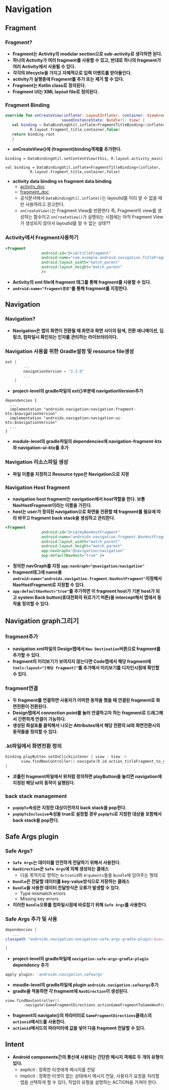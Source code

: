 # Navigation
## Fragment
### Fragment?
+ **Fragment는 Activity의 modular section으로 sub-activity로 생각하면 된다.**
+ **하나의 Activity가 여러 fragment를 사용할 수 있고, 반대로 하나의 fragment가 여러 Activity에서 사용될 수 있다.**
+ **각각의 lifecycle을 가지고 자체적으로 입력 이벤트를 받아들인다.**
+ **activity가 실행중에 Fragment를 추가 또는 제거 할 수 있다.**
+ **Fragment는 Kotlin class로 정의된다.**
+ **Fragment UI는 XML layout file로 정의된다.**

### Fragment Binding
```kotlin
override fun onCreateView(inflater: LayoutInflater, container: ViewGroup?,
                         savedInstanceState: Bundle?): View? {
   val binding = DataBindingUtil.inflate<FragmentTitleBinding>(inflater,
           R.layout.fragment_title,container,false)
   return binding.root
   }
```
+ **onCreateView()에 (fragment)binding객체를 추가한다.**
```
binding = DataBindingUtil.setContentView(this, R.layout.activity_main)
```
```
val binding = DataBindingUtil.inflate<FragmentTitleBinding>(inflater,
           R.layout.fragment_title,container,false)
```
+ **activity data binding vs fragment data binding**
	+ [activity_doc](https://developer.android.com/reference/android/databinding/DataBindingUtil#setcontentview)
	+ [fragment_doc](https://developer.android.com/reference/android/databinding/DataBindingUtil#inflate_1)
	+ 공식문서에서 `DataBindingUtil.inflate()`는 layoutid를 미리 알 수 없을 때만 사용하라고 권고한다.
	+ `onCreateView()`는  Fragment View를 반환한다 즉, Fragment의 view를 생성하는 함수이고 `onCreateView()`가 실행되는 시점에는 아직 Fragment View가 생성되지 않아서 layoutid를 알 수 없는 상태??

### Activity에서 Fragment사용하기
```xml
<fragment
                android:id="@+id/titleFragment"
                android:name="com.example.android.navigation.TitleFragment"
                android:layout_width="match_parent"
                android:layout_height="match_parent"
                />
```
+ **Activity의 xml file에 fragment 태그를 통해 fragment를 사용할 수 있다.**
+ **`android:name="fragment경로"`를 통해 fragment를 지정한다.**

## Navigation
### Navigation?
+ **Navigation은 앱의 화면이 전환될 때 화면과 화면 사이의 탐색, 전환 애니매이션, 딥링크, 컴파일시 확인되는 인자를 관리하는 라이브러리이다.**

### Navigation 사용을 위한 Gradle설정 및 resource file생성
```gradle
ext {
        ...
        navigationVersion = "2.3.0"
        ...
    }
```
+ **project-level의 gradle파일의 ext{}부분에 navigationVersion추가**
```
dependencies {
  ...
  implementation "androidx.navigation:navigation-fragment-ktx:$navigationVersion"
  implementation "androidx.navigation:navigation-ui-ktx:$navigationVersion"
  ...
}
```
+ **module-level의 gradle파일의 dependencies에 navigation-fragment-ktx 와 navigation-ui-ktx를 추가**

### Navigation 리소스파일 생성
+ **파일 이름을 지정하고 Resource type은 Navigation으로 지정**

### Navigation Host fragment
+ **navigation host fragment는 navigation에서 host역할을 한다. 보통 NavHostFragment이라는 이름을 가진다.**
+ **host는 user가 정의된 navigation으로 화면을 전환할 때 fragment를 필요에 따라 바꾸고 fragment back stack을 생성하고 관리한다.**
```xml
<fragment
                android:id="@+id/myNavHostFragment"
                android:name="androidx.navigation.fragment.NavHostFragment"
                android:layout_width="match_parent"
                android:layout_height="match_parent"
                app:navGraph="@navigation/navigation"
                app:defaultNavHost="true" />
```
+ **정의한 navGraph를 지정 `app:navGraph="@navigation/navigation"`**
+ **fragment태그에 name을 `android:name="androidx.navigation.fragment.NavHostFragment"`지정해서 NavHostFragment로 지정할 수 있다.**
+ **`app:defaultNavHost="true"`를 추가하면 이 fragment host가 기본 host가 되고 system Back button(휴대전화의 뒤로가기 버튼)을 intercept해서 앱에서 동작을 정의할 수 있다.**

## Navigation graph그리기
### fragment추가
+ **navigation xml파일의 Design탭에서 `New Destination`버튼으로 fragment를 추가할 수 있다.**
+ **fragment의 미리보기가 보여지지 않는다면 Code탭에서 해당 fragment에 `tools:layout="[해당 fragment]"`를 추가해서 미리보기를 디자인시점에 확인할 수 있다.**

### fragment연결
+ **두 fragment를 연결하면 사용자가 어떠한 동작을 했을 때 연결된 fragment로 화면전환이 전환된다.**
+ **Design탭에서 connection point를 눌러 연결하고자 하는 fragment로 드래그해서 간편하게 연결이 가능하다.**
+ **생성된 화살표를 클릭해서 나오는 Attributes에서 해당 전환의 id와 화면전환시의 동작들을 정의할 수 있다.**

### .kt파일에서 화면전환 정의
```kotlin
binding.playButton.setOnClickListener { view : View ->
       view.findNavController().navigate(R.id.action_titleFragment_to_gameFragment)
}
```
+ **코틀린 fragment파일에서 위처럼 정의하면 playButton을 눌리면 navigation에 지정된 해당 id의 동작이 실행된다.**

### back stack management
+ **`popUpTo`속성은 지정한 대상이전까지 back stack을 pop한다.**
+ **`popUpToInclusive`속성을 true로 설정할 경우 `popUpTo`로 지정한 대상을 포함해서 back stack을 pop한다.**

## Safe Args plugin
### Safe Args?
+ **`Safe Args`는 데이터를 안전하게 전달하기 위해서 사용한다.**
+ **`NavDirection`은 `Safe Args`에 의해 생성되는 클래스**
	+ 다음 목적지로 향하는 `Actionid`와 `Arguments`들을 `Bundle`에 담아주는 형태
+ **`Bundle`은 전달할 데이터를 key-value방식으로 저장하는 클래스**
+ **`Bundle`을 사용한 데이터 전달방식은 오류가 발생할 수 있다.**
	+ Type mismatch errors
	+ Missing key errors
+ **이러한 `Bundle`오류를 컴파일시점에 바로잡기 위해 `Safe Args`를 사용한다.**

### Safe Args 추가 및 사용
```gradle
dependencies {
   ...
classpath "androidx.navigation:navigation-safe-args-gradle-plugin:$navigationVersion"

}
```
+ **project-level의 gradle파일에 `navigation-safe-args-gradle-plugin` dependency 추가**
```gradle
apply plugin: 'androidx.navigation.safeargs'
```
+ **moudle-level의 gradle파일에 plugin `androidx.navigation.safeargs`추가**
+ **gradle을 적용하면 각 fragment에 `NavDirection`이 생성된다.**
```kotlin
view.findNavController()
        .navigate(GameFragmentDirections.actionGameFragmentToGameWonFragment(numQuestions, questionIndex)))
```
+ **fragment의 navigate()의 파라미터로 `GameFragmentDirections`클래스의 `actionid`매서드를 사용한다.**
+ **`actionid`매서드의 파라미터에 값을 넣어 다음 fragment 전달할 수 있다.**

## Intent
+ **Android components간의 통신에 사용되는 간단한 메시지 객체로 두 개의 유형이 있다.**
	+ explicit : 정확한 타겟에게 메시지를 전달
	+ implicit : 정확한 타겟이 없는 상태에서 메시지 전달, 사용자가 요청을 처리할 앱을 선택하게 할 수 있다, 작업의 유형을 설명하는 ACTION을 가져야 한다.